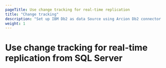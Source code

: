 ```yaml
---
pageTitle: Use change tracking for real-time replication
title: "Change tracking"
description: "Set up IBM Db2 as data Source using Arcion Db2 connector. Arcion supports Db2 on Kafka/MQ, Native LUW, and i Series AS/400 platforms."
weight: 1
---
```


# Use change tracking for real-time replication from SQL Server
